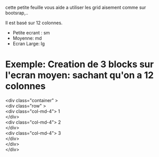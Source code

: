 cette petite feuille vous aide a utiliser les grid aisement comme sur bootsrap,..

Il est basé sur 12 colonnes.

- Petite ecrant : sm
- Moyenne: md
- Ecran Large: lg
# Exemple: Creation de 3 blocks sur l'ecran moyen: sachant qu'on a 12 colonnes <br>
 &lt;div class="container" &gt;<br>
  &lt;div class="row" &gt;<br>
   &lt;div class="col-md-4"&gt; 1<br>
    &lt;/div&gt;<br>
     &lt;div class="col-md-4"&gt; 2<br>
    &lt;/div&gt;<br>
     &lt;div class="col-md-4"&gt; 3<br>
    &lt;/div&gt;<br>
    &lt;/div&gt;<br>
    &lt;/div&gt;
